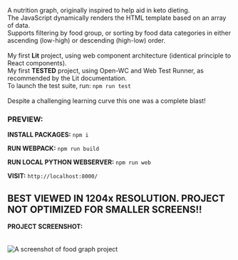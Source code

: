A nutrition graph, originally inspired to help aid in keto dieting.<br/>
The JavaScript dynamically renders the HTML template based on an array of data.<br/>
Supports filtering by food group, or sorting by food data categories in either ascending (low-high) or descending (high-low) order.<br/>
<br/>
My first **Lit** project, using web component architecture (identical principle to React components).<br/>
My first **TESTED** project, using Open-WC and Web Test Runner, as recommended by the Lit documentation.<br/>
To launch the test suite, run: ```npm run test```
<br/><br/>
Despite a challenging learning curve this one was a complete blast!

### PREVIEW:

**INSTALL PACKAGES:**
```npm i```

**RUN WEBPACK:**
```npm run build```

**RUN LOCAL PYTHON WEBSERVER:**
```npm run web```

**VISIT:**
```http://localhost:8000/```

## BEST VIEWED IN 1204x RESOLUTION. PROJECT NOT OPTIMIZED FOR SMALLER SCREENS!!

**PROJECT SCREENSHOT:**<br/><br/><br/>
<img src="../../blob/main/project-ss.png" alt="A screenshot of food graph project" />
